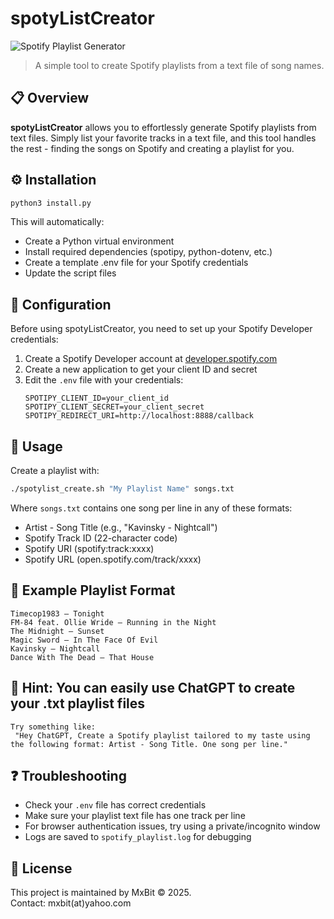 # spotyListCreator

![Spotify Playlist Generator](https://img.shields.io/badge/Spotify-Playlist%20Generator-1DB954?style=for-the-badge&logo=spotify&logoColor=white)

> A simple tool to create Spotify playlists from a text file of song names.

## 📋 Overview

**spotyListCreator** allows you to effortlessly generate Spotify playlists from text files. Simply list your favorite tracks in a text file, and this tool handles the rest - finding the songs on Spotify and creating a playlist for you.

## ⚙️ Installation

```bash
python3 install.py
```

This will automatically:
- Create a Python virtual environment
- Install required dependencies (spotipy, python-dotenv, etc.)
- Create a template .env file for your Spotify credentials
- Update the script files

## 🔑 Configuration

Before using spotyListCreator, you need to set up your Spotify Developer credentials:

1. Create a Spotify Developer account at [developer.spotify.com](https://developer.spotify.com/)
2. Create a new application to get your client ID and secret
3. Edit the `.env` file with your credentials:
   ```
   SPOTIPY_CLIENT_ID=your_client_id
   SPOTIPY_CLIENT_SECRET=your_client_secret
   SPOTIPY_REDIRECT_URI=http://localhost:8888/callback
   ```

## 🚀 Usage

Create a playlist with:

```bash
./spotylist_create.sh "My Playlist Name" songs.txt
```

Where `songs.txt` contains one song per line in any of these formats:
- Artist - Song Title (e.g., "Kavinsky - Nightcall")
- Spotify Track ID (22-character code)
- Spotify URI (spotify:track:xxxx)
- Spotify URL (open.spotify.com/track/xxxx)

## 📝 Example Playlist Format

```
Timecop1983 – Tonight
FM‑84 feat. Ollie Wride – Running in the Night
The Midnight – Sunset
Magic Sword – In The Face Of Evil
Kavinsky – Nightcall
Dance With The Dead – That House
```

## 📝 Hint: You can easily use ChatGPT to create your .txt playlist files

```
Try something like: 
 "Hey ChatGPT, Create a Spotify playlist tailored to my taste using the following format: Artist - Song Title. One song per line."
```


## ❓ Troubleshooting

- Check your `.env` file has correct credentials
- Make sure your playlist text file has one track per line
- For browser authentication issues, try using a private/incognito window
- Logs are saved to `spotify_playlist.log` for debugging

## 📄 License

This project is maintained by MxBit © 2025.  
Contact: mxbit(at)yahoo.com
